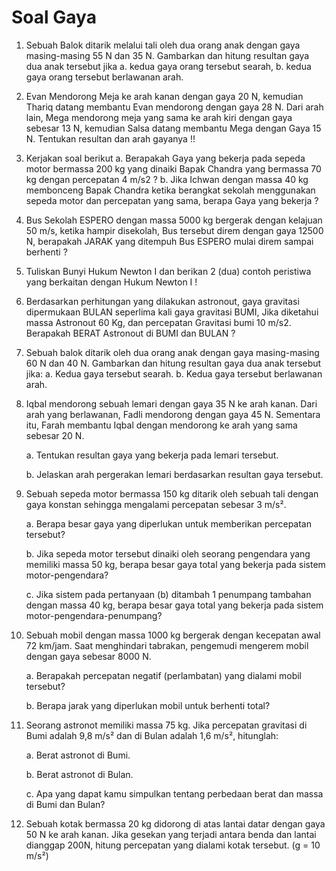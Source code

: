 # Soal Gaya

1. Sebuah Balok ditarik melalui tali oleh dua orang anak dengan gaya masing-masing 55 N dan 35 N. Gambarkan dan hitung resultan gaya dua anak tersebut jika
a. kedua gaya orang tersebut searah,
b. kedua gaya orang tersebut berlawanan arah.
2. Evan Mendorong Meja ke arah kanan dengan gaya 20 N, kemudian Thariq datang membantu Evan mendorong dengan gaya 28 N. Dari arah lain, Mega mendorong meja yang sama ke arah kiri dengan gaya sebesar 13 N, kemudian Salsa datang membantu Mega dengan Gaya 15 N. Tentukan resultan dan arah gayanya !!
3. Kerjakan soal berikut
a.	Berapakah Gaya yang bekerja pada sepeda motor bermassa 200 kg yang dinaiki Bapak Chandra yang bermassa 70 kg dengan percepatan 4 m/s2 ?
b.	Jika Ichwan dengan massa 40 kg membonceng Bapak Chandra ketika berangkat sekolah menggunakan sepeda motor dan percepatan yang sama, berapa Gaya yang bekerja ?
4. Bus Sekolah ESPERO dengan massa 5000 kg bergerak dengan kelajuan 50 m/s, ketika hampir disekolah, Bus tersebut direm dengan gaya 12500 N, berapakah JARAK yang ditempuh Bus ESPERO mulai direm sampai berhenti ?
5. Tuliskan Bunyi Hukum Newton I dan berikan 2 (dua) contoh peristiwa yang berkaitan dengan Hukum Newton I !
6. Berdasarkan perhitungan yang dilakukan astronout, gaya gravitasi dipermukaan BULAN seperlima kali gaya gravitasi BUMI, Jika diketahui massa Astronout 60 Kg, dan percepatan Gravitasi bumi 10 m/s2. Berapakah BERAT Astronout di BUMI dan BULAN ?
7. Sebuah balok ditarik oleh dua orang anak dengan gaya masing-masing 60 N dan 40 N. Gambarkan dan hitung resultan gaya dua anak tersebut jika:
    a. Kedua gaya tersebut searah.
    b. Kedua gaya tersebut berlawanan arah.
    
8. Iqbal mendorong sebuah lemari dengan gaya 35 N ke arah kanan. Dari arah yang berlawanan, Fadli mendorong dengan gaya 45 N. Sementara itu, Farah membantu Iqbal dengan mendorong ke arah yang sama sebesar 20 N.
    
    a. Tentukan resultan gaya yang bekerja pada lemari tersebut.
    
    b. Jelaskan arah pergerakan lemari berdasarkan resultan gaya tersebut.
    
9. Sebuah sepeda motor bermassa 150 kg ditarik oleh sebuah tali dengan gaya konstan sehingga mengalami percepatan sebesar 3 m/s².
    
    a. Berapa besar gaya yang diperlukan untuk memberikan percepatan tersebut?
    
    b. Jika sepeda motor tersebut dinaiki oleh seorang pengendara yang memiliki massa 50 kg, berapa besar gaya total yang bekerja pada sistem motor-pengendara?

    c. Jika sistem pada pertanyaan (b) ditambah 1 penumpang tambahan dengan massa 40 kg, berapa besar gaya total yang bekerja pada sistem motor-pengendara-penumpang?
    
10. Sebuah mobil dengan massa 1000 kg bergerak dengan kecepatan awal 72 km/jam. Saat menghindari tabrakan, pengemudi mengerem mobil dengan gaya sebesar 8000 N.
    
    a. Berapakah percepatan negatif (perlambatan) yang dialami mobil tersebut?
    
    b. Berapa jarak yang diperlukan mobil untuk berhenti total?
    
11. Seorang astronot memiliki massa 75 kg. Jika percepatan gravitasi di Bumi adalah 9,8 m/s² dan di Bulan adalah 1,6 m/s², hitunglah:
    
    a. Berat astronot di Bumi.
    
    b. Berat astronot di Bulan.
    
    c. Apa yang dapat kamu simpulkan tentang perbedaan berat dan massa di Bumi dan Bulan?
    
12. Sebuah kotak bermassa 20 kg didorong di atas lantai datar dengan gaya 50 N ke arah kanan. Jika gesekan yang terjadi antara benda dan lantai dianggap 200N, hitung percepatan yang dialami kotak tersebut. (g = 10 m/s²)